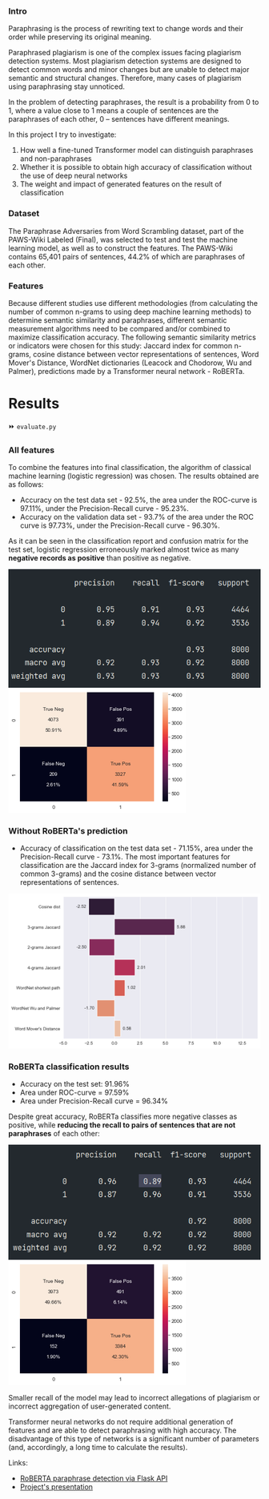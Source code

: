 ### Intro
Paraphrasing is the process of rewriting text to change words and their order while preserving its original meaning. 

Paraphrased plagiarism is one of the complex issues facing plagiarism detection systems. Most plagiarism detection systems are designed to detect common words and minor changes but are unable to detect major semantic and structural changes. Therefore, many cases of plagiarism using paraphrasing stay unnoticed.

In the problem of detecting paraphrases, the result is a probability from 0 to 1, where a value close to 1 means a couple of sentences are the paraphrases of each other, 0 – sentences have different meanings.

In this project I try to investigate:
1) How well a fine-tuned Transformer model can distinguish paraphrases and non-paraphrases
2) Whether it is possible to obtain high accuracy of classification without the use of deep neural networks
3) The weight and impact of generated features on the result of classification

### Dataset

The Paraphrase Adversaries from Word Scrambling dataset, part of the PAWS-Wiki Labeled (Final), was selected to test and test the machine learning model, as well as to construct the features. The PAWS-Wiki contains 65,401 pairs of sentences, 44.2% of which are paraphrases of each other.

### Features

Because different studies use different methodologies (from calculating the number of common n-grams to using deep machine learning methods) to determine semantic similarity and paraphrases, different semantic measurement algorithms need to be compared and/or combined to maximize classification accuracy.
The following semantic similarity metrics or indicators were chosen for this study: Jaccard index for common n-grams, cosine distance between vector representations of sentences, Word Mover's Distance, WordNet dictionaries (Leacock and Chodorow, Wu and Palmer), predictions made by a Transformer neural network - RoBERTa.

# Results
⏩ ```evaluate.py```

### All features

To combine the features into final classification, the algorithm of classical machine learning (logistic regression) was chosen.
The results obtained are as follows:
* Accuracy on the test data set - 92.5%, the area under the ROC-curve is 97.11%, under the Precision-Recall curve - 95.23%.
* Accuracy on the validation data set - 93.7% of the area under the ROC curve is 97.73%, under the Precision-Recall curve - 96.30%.

As it can be seen in the classification report and confusion matrix for the test set, logistic regression erroneously marked almost twice as many **negative records as positive** than positive as negative.

![Classification report](https://github.com/nataliyakholodna/paraphrase_det/blob/main/images/class_report_1.png)
![Confusion matrix](https://github.com/nataliyakholodna/paraphrase_det/blob/main/images/confusion_matrix_1.png)

### Without RoBERTa's prediction

* Accuracy of classification on the test data set - 71.15%, area under the Precision-Recall curve - 73.1%.
The most important features for classification are the Jaccard index for 3-grams (normalized number of common 3-grams) and the cosine distance between vector representations of sentences.

![Feature importance](https://github.com/nataliyakholodna/paraphrase_det/blob/main/images/feature_imp_2.png)

### RoBERTa classification results

* Accuracy on the test set: 91.96%
* Area under ROC-curve = 97.59%
* Area under Precision-Recall curve = 96.34%

Despite great accuracy, RoBERTa classifies more negative classes as positive, while **reducing the recall to pairs of sentences that are not paraphrases** of each other:

![](https://github.com/nataliyakholodna/paraphrase_det/blob/main/images/class_report_3.png)
![](https://github.com/nataliyakholodna/paraphrase_det/blob/main/images/matrix_3.png)

Smaller recall of the model may lead to incorrect allegations of plagiarism or incorrect aggregation of user-generated content.

Transformer neural networks do not require additional generation of features and are able to detect paraphrasing with high accuracy. The disadvantage of this type of networks is a significant number of parameters (and, accordingly, a long time to calculate the results).







Links:
* [RoBERTA paraphrase detection via Flask API](https://github.com/nataliyakholodna/roberta_paraphrase_detection)
* [Project's presentation](https://www.canva.com/design/DAE4zcIOvwo/XAH-wxQl0wnIiPhywJEjgw/view?utm_content=DAE4zcIOvwo&utm_campaign=designshare&utm_medium=link2&utm_source=sharebutton)
